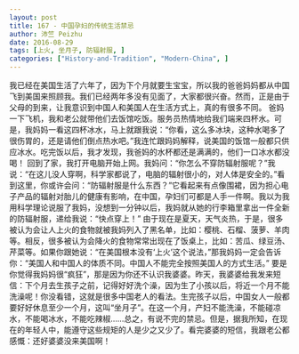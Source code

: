 ```yaml
---
layout: post
title: 167 - 中国孕妇的传统生活禁忌
author: 沛竺 Peizhu
date: 2016-08-29
tags: [上火, 坐月子, 防辐射服, ]
categories: ["History-and-Tradition", "Modern-China", ]
---
```



我已经在美国生活了六年了，因为下个月就要生宝宝，所以我的爸爸妈妈都从中国飞到美国来照顾我。我们已经两年多没有见面了，大家都很兴奋。然而，正是由于父母的到来，让我意识到中国人和美国人在生活方式上，真的有很多不同。
爸妈一下飞机，我和老公就带他们去饭馆吃饭。服务员热情地给我们端来四杯水。可是，我妈妈一看这四杯冰水，马上就跟我说：“你看，这么多冰块，这种水喝多了很伤胃的，还是请他们倒点热水吧。”我连忙跟妈妈解释，说美国的饭馆一般都只供应冰水。吃完饭以后，我才发现，我爸妈的水杯都还是满满的，他们一口冰水都没喝！
回到了家，我打开电脑开始上网。我妈问：“你怎么不穿防辐射服呢？”我说：“在这儿没人穿啊，科学家都说了，电脑的辐射很小的，对人体是安全的。”看到这里，你或许会问：“防辐射服是什么东西？”它看起来有点像围裙，因为担心电子产品的辐射对胎儿的健康有影响，在中国，孕妇们可都是人手一件啊。我以为我用科学理论说服了我妈，没想到一分钟以后，我妈就从她的行李箱里拿出一件全新的防辐射服，递给我说：“快点穿上！”
由于现在是夏天，天气炎热，于是，很多被认为会让人上火的食物就被我妈列入了黑名单，比如：樱桃、石榴、菠萝、羊肉等。相反，很多被认为会降火的食物常常出现在了饭桌上，比如：苦瓜、绿豆汤、芹菜等。如果你跟她说：“在美国根本没有‘上火’这个说法，”那我妈妈一定会告诉你：“美国人和中国人的体质不同。中国人不能完全按照美国人的方式生活。”
要是你觉得我妈妈很“疯狂”，那是因为你还不认识我婆婆。昨天，我婆婆给我发来短信：下个月去生孩子之前，记得好好洗个澡，因为生了小孩以后，将近一个月不能洗澡呢！你没看错，这就是很多中国老人的看法。生完孩子以后，中国女人一般都要好好休息至少一个月，这叫“坐月子”。在这一个月，产妇不能洗澡，不能碰凉水，不能喝冰水，不能吃辣椒……总之，有说不完的禁忌。但是，据我所知，在现在的年轻人中，能遵守这些规矩的人是少之又少了。看完婆婆的短信，我跟老公都感慨：还好婆婆没来美国啊！
